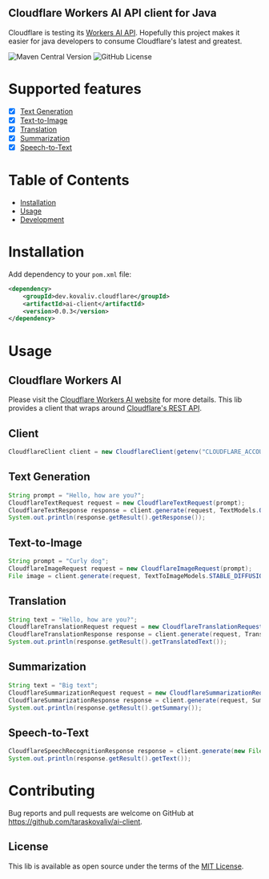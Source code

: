 Cloudflare Workers AI API client for Java
---
Cloudflare is testing its [Workers AI API](https://developers.cloudflare.com/workers-ai/get-started/rest-api/).
Hopefully this project makes it easier for java developers 
to consume Cloudflare's latest and greatest.

![Maven Central Version](https://img.shields.io/maven-central/v/dev.kovaliv.cloudflare/ai-client)
![GitHub License](https://img.shields.io/github/license/taraskovaliv/ai-client)

# Supported features
* [x] [Text Generation](https://developers.cloudflare.com/workers-ai/models/#text-generation)
* [x] [Text-to-Image](https://developers.cloudflare.com/workers-ai/models/#text-to-image)
* [x] [Translation](https://developers.cloudflare.com/workers-ai/models/#translation)
* [x] [Summarization](https://developers.cloudflare.com/workers-ai/models/#summarization)
* [x] [Speech-to-Text](https://developers.cloudflare.com/workers-ai/models/#automatic-speech-recognition)

# Table of Contents

- [Installation](#installation)
- [Usage](#usage)
- [Development](#contributing)

# Installation

Add dependency to your `pom.xml` file:

```xml
<dependency>
    <groupId>dev.kovaliv.cloudflare</groupId>
    <artifactId>ai-client</artifactId>
    <version>0.0.3</version>
</dependency>
```

# Usage

## Cloudflare Workers AI
Please visit the [Cloudflare Workers AI website](https://developers.cloudflare.com/workers-ai/) for more details.
This lib provides a client that wraps around [Cloudflare's REST API](https://developers.cloudflare.com/workers-ai/get-started/rest-api/).

## Client

```Java
CloudflareClient client = new CloudflareClient(getenv("CLOUDFLARE_ACCOUNT_ID"), getenv("CLOUDFLARE_AUTH_TOKEN"));
```

## Text Generation

```Java
String prompt = "Hello, how are you?";
CloudflareTextRequest request = new CloudflareTextRequest(prompt);
CloudflareTextResponse response = client.generate(request, TextModels.OPENCHAT_3_5_AWQ);
System.out.println(response.getResult().getResponse());
```

## Text-to-Image

```Java
String prompt = "Curly dog";
CloudflareImageRequest request = new CloudflareImageRequest(prompt);
File image = client.generate(request, TextToImageModels.STABLE_DIFFUSION_XL_LIGHTNING);
```

## Translation

```Java
String text = "Hello, how are you?";
CloudflareTranslationRequest request = new CloudflareTranslationRequest(text, "en", "es");
CloudflareTranslationResponse response = client.generate(request, TranslationModels.M2M_100_1_2B);
System.out.println(response.getResult().getTranslatedText());
```

## Summarization

```Java
String text = "Big text";
CloudflareSummarizationRequest request = new CloudflareSummarizationRequest(text);
CloudflareSummarizationResponse response = client.generate(request, SummarizationModels.BART_LARGE_CNN);
System.out.println(response.getResult().getSummary());
```

## Speech-to-Text

```Java
CloudflareSpeechRecognitionResponse response = client.generate(new File("audio.ogg"), SpeechRecognitionModels.WHISPER);
System.out.println(response.getResult().getText());
```

# Contributing

Bug reports and pull requests are welcome on GitHub at https://github.com/taraskovaliv/ai-client.

## License

This lib is available as open source under the terms of the [MIT License](https://opensource.org/licenses/MIT).
